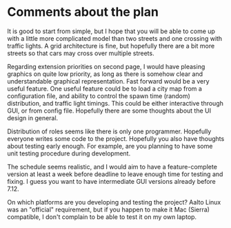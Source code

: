 # Comments about the plan

It is good to start from simple, but I hope that you will be able to
come up with a little more complicated model than two streets and one
crossing with traffic lights. A grid architecture is fine, but
hopefully there are a bit more streets so that cars may cross over
multiple streets.

Regarding extension priorities on second page, I would have pleasing graphics
on quite low priority, as long as there is somehow clear and
understandable graphical representation. Fast forward would be a very
useful feature. One useful feature could be to load a city map from a
configuration file, and ability to control the spawn time (random)
distribution, and traffic light timings. This could be either
interactive through GUI, or from config file. Hopefully there are some
thoughts about the UI design in general.

Distribution of roles seems like there is only one
programmer. Hopefully everyone writes some code to the
project. Hopefully you also have thoughts about testing early
enough. For example, are you planning to have some unit testing
procedure during development.

The schedule seems realistic, and I would aim to have a
feature-complete version at least a week before deadline to leave
enough time for testing and fixing. I guess you want to have
intermediate GUI versions already before 7.12.

On which platforms are you developing and testing the project? Aalto
Linux was an "official" requirement, but if you happen to make it Mac
(Sierra) compatible, I don't complain to be able to test it on my own
laptop.
